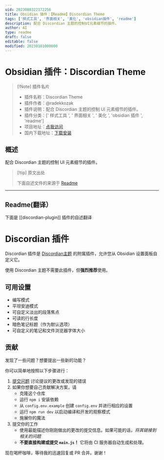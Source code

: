 ```yaml
---
uid: 2023080322172256
title: Obsidian 插件：【Readme】Discordian Theme
tags: ['样式工具', '界面相关', '美化', 'obsidian插件', 'readme']
description: 配合 Discordian 主题的控制UI元素细节的插件。
author: AI
type: readme
draft: false
editable: false
modified: 20230101000000
---
```


# Obsidian 插件：Discordian Theme

> [!Note] 插件名片
> - 插件名称：Discordian Theme
> - 插件作者：@radekkozak
> - 插件说明：配合 Discordian 主题的控制 UI 元素细节的插件。
> - 插件分类：[' 样式工具 ', ' 界面相关 ', ' 美化 ', 'obsidian 插件 ', 'readme']
> - 项目地址：[点我访问](https://github.com/radekkozak/discordian-plugin)
> - 国内下载地址：[下载安装](https://pkmer.cn/products/plugin/pluginMarket/?discordian-plugin)

## 概述

配合 Discordian 主题的控制 UI 元素细节的插件。

> [!tip] 原文出处
>
>下面自述文件的来源于 [Readme](https://ghproxy.net/https://raw.githubusercontent.com/radekkozak/discordian-plugin/master/README.md)
>

---

## Readme(翻译）

下面是 [[discordian-plugin]] 插件的自述翻译

# Discordian 插件

Discordian 插件是 [Discordian主题](https://github.com/radekkozak/discordian) 的附属插件，允许您从 Obsidian 设置面板自定义它。

使用 Discordian 主题不需要此插件，但**强烈推荐**使用。

## 可用设置

- 编写模式
- 平坦安迪模式
- 可自定义淡出的段落焦点
- 可读的行长度
- 暗色笔记标题（作为默认选项）
- 可自定义的笔记和文件浏览器字体大小

## 贡献

发现了一些问题？想要提出一些新的功能？

你可以简单地按照以下步骤进行：

1. [提交问题](https://github.com/radekkozak/discordian-plugin/issues/new) 讨论提议的更改或发现的错误
2. 如果你想要自己贡献解决方案，请
    - 克隆这个仓库
    - 运行 `npm i` 安装依赖
    - 从 `config.env.example` 创建 `config.env` 并进行相应的设置
    - 运行 `npm run dev` 以启动编译和开发的观察模式
    - 施展你的魔法
3. 提交你的工作
    - 使用最能描述你刚刚做出的更改的提交信息。如果可能的话，*将其链接到相关的问题*
    - **不要直接构建或提交 `main.js`！** 它将由 CI 服务器自动生成和处理。

现在喝杯咖啡，等待我的迅速回复或 PR 合并。谢谢！
